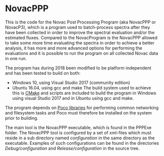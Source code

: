# NovacPPP
This is the code for the Novac Post Processing Program (aka NovacPPP or NovacP3), 
which is a program used to batch-process spectra after they have been collected in order to improve
the spectral evaluation and/or the estimated fluxes. Compared to the NovacProgram is the NovacPPP allowed
to take some  more time evaluating the spectra in order to achieve a better analysis, it has more and more advanced
options for performing the evaluations and it is possible to run the program on all collected Novac data in one
run.

The program has during 2018 been modified to be platform independent and has been tested to build on both:
* Windows 10, using Visual Studio 2017 (community edition)
* Ubuntu 16.04, using gcc and make
The build system used to achieve this is [CMake](https://cmake.org/) and scripts are included to build the program in
Windows using visual Studio 2017 and in Ubuntu using gcc and make. 

The program depends on [Poco libraries](https://pocoproject.org/) for performing common networking and filesystem tasks 
and Poco must therefore be installed on the system prior to building.

The main tool is the NovacPPP executable, which is found in the PPPExe folder. The NovacPPP tool is configured by a set of 
xml-files which must reside in a sub directory named _configuration_ in the same directory as the executable. 
Examples of such configurations can be found in the directories _Debug/configuration_ and _Release/configuration_ in the
source tree. 
